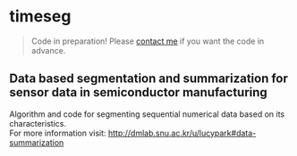 timeseg
=======

> Code in preparation! Please [contact me](mailto:ejpark04@snu.ac.kr) if you want the code in advance.

## Data based segmentation and summarization for sensor data in semiconductor manufacturing

Algorithm and code for segmenting sequential numerical data based on its characteristics.<br>
For more information visit: http://dmlab.snu.ac.kr/u/lucypark#data-summarization
